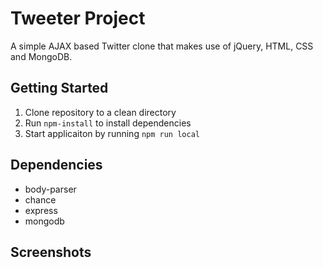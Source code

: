 # Tweeter Project

A simple AJAX based Twitter clone that makes use of jQuery, HTML, CSS and MongoDB.

## Getting Started

1.  Clone repository to a clean directory
2.  Run `npm-install` to install dependencies
3.  Start applicaiton by running `npm run local`

## Dependencies

- body-parser
- chance
- express
- mongodb

## Screenshots